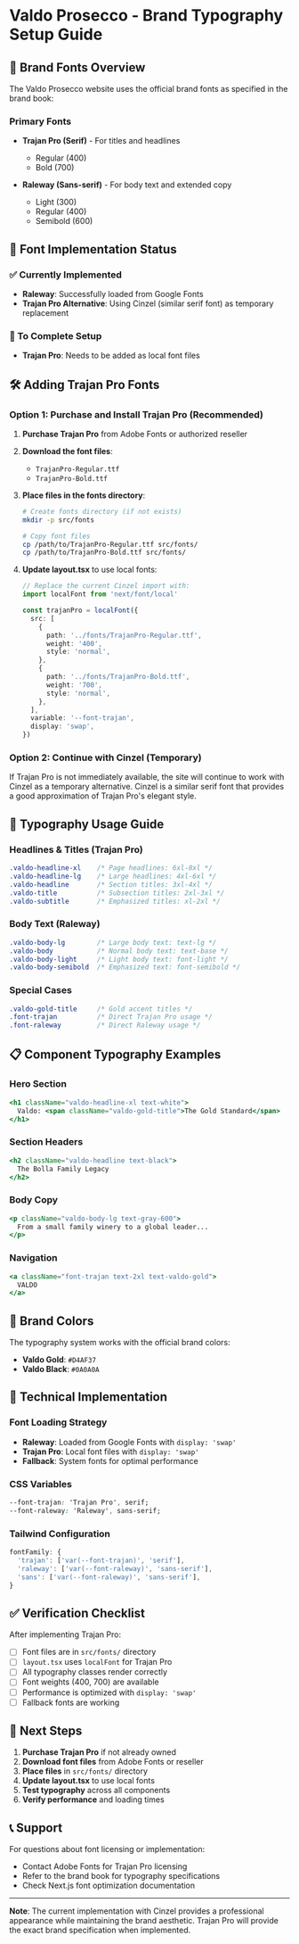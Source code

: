 # Valdo Prosecco - Brand Typography Setup Guide

## 🎨 Brand Fonts Overview

The Valdo Prosecco website uses the official brand fonts as specified in the brand book:

### Primary Fonts
- **Trajan Pro (Serif)** - For titles and headlines
  - Regular (400)
  - Bold (700)

- **Raleway (Sans-serif)** - For body text and extended copy
  - Light (300)
  - Regular (400)
  - Semibold (600)

## 📁 Font Implementation Status

### ✅ Currently Implemented
- **Raleway**: Successfully loaded from Google Fonts
- **Trajan Pro Alternative**: Using Cinzel (similar serif font) as temporary replacement

### 🔄 To Complete Setup
- **Trajan Pro**: Needs to be added as local font files

## 🛠️ Adding Trajan Pro Fonts

### Option 1: Purchase and Install Trajan Pro (Recommended)

1. **Purchase Trajan Pro** from Adobe Fonts or authorized reseller
2. **Download the font files**:
   - `TrajanPro-Regular.ttf`
   - `TrajanPro-Bold.ttf`

3. **Place files in the fonts directory**:
   ```bash
   # Create fonts directory (if not exists)
   mkdir -p src/fonts
   
   # Copy font files
   cp /path/to/TrajanPro-Regular.ttf src/fonts/
   cp /path/to/TrajanPro-Bold.ttf src/fonts/
   ```

4. **Update layout.tsx** to use local fonts:
   ```typescript
   // Replace the current Cinzel import with:
   import localFont from 'next/font/local'
   
   const trajanPro = localFont({
     src: [
       {
         path: '../fonts/TrajanPro-Regular.ttf',
         weight: '400',
         style: 'normal',
       },
       {
         path: '../fonts/TrajanPro-Bold.ttf',
         weight: '700',
         style: 'normal',
       },
     ],
     variable: '--font-trajan',
     display: 'swap',
   })
   ```

### Option 2: Continue with Cinzel (Temporary)

If Trajan Pro is not immediately available, the site will continue to work with Cinzel as a temporary alternative. Cinzel is a similar serif font that provides a good approximation of Trajan Pro's elegant style.

## 🎯 Typography Usage Guide

### Headlines & Titles (Trajan Pro)
```css
.valdo-headline-xl    /* Page headlines: 6xl-8xl */
.valdo-headline-lg    /* Large headlines: 4xl-6xl */
.valdo-headline       /* Section titles: 3xl-4xl */
.valdo-title          /* Subsection titles: 2xl-3xl */
.valdo-subtitle       /* Emphasized titles: xl-2xl */
```

### Body Text (Raleway)
```css
.valdo-body-lg        /* Large body text: text-lg */
.valdo-body           /* Normal body text: text-base */
.valdo-body-light     /* Light body text: font-light */
.valdo-body-semibold  /* Emphasized text: font-semibold */
```

### Special Cases
```css
.valdo-gold-title     /* Gold accent titles */
.font-trajan          /* Direct Trajan Pro usage */
.font-raleway         /* Direct Raleway usage */
```

## 📋 Component Typography Examples

### Hero Section
```jsx
<h1 className="valdo-headline-xl text-white">
  Valdo: <span className="valdo-gold-title">The Gold Standard</span>
</h1>
```

### Section Headers
```jsx
<h2 className="valdo-headline text-black">
  The Bolla Family Legacy
</h2>
```

### Body Copy
```jsx
<p className="valdo-body-lg text-gray-600">
  From a small family winery to a global leader...
</p>
```

### Navigation
```jsx
<a className="font-trajan text-2xl text-valdo-gold">
  VALDO
</a>
```

## 🎨 Brand Colors

The typography system works with the official brand colors:
- **Valdo Gold**: `#D4AF37`
- **Valdo Black**: `#0A0A0A`

## 🔧 Technical Implementation

### Font Loading Strategy
- **Raleway**: Loaded from Google Fonts with `display: 'swap'`
- **Trajan Pro**: Local font files with `display: 'swap'`
- **Fallback**: System fonts for optimal performance

### CSS Variables
```css
--font-trajan: 'Trajan Pro', serif;
--font-raleway: 'Raleway', sans-serif;
```

### Tailwind Configuration
```javascript
fontFamily: {
  'trajan': ['var(--font-trajan)', 'serif'],
  'raleway': ['var(--font-raleway)', 'sans-serif'],
  'sans': ['var(--font-raleway)', 'sans-serif'],
}
```

## ✅ Verification Checklist

After implementing Trajan Pro:

- [ ] Font files are in `src/fonts/` directory
- [ ] `layout.tsx` uses `localFont` for Trajan Pro
- [ ] All typography classes render correctly
- [ ] Font weights (400, 700) are available
- [ ] Performance is optimized with `display: 'swap'`
- [ ] Fallback fonts are working

## 🚀 Next Steps

1. **Purchase Trajan Pro** if not already owned
2. **Download font files** from Adobe Fonts or reseller
3. **Place files** in `src/fonts/` directory
4. **Update layout.tsx** to use local fonts
5. **Test typography** across all components
6. **Verify performance** and loading times

## 📞 Support

For questions about font licensing or implementation:
- Contact Adobe Fonts for Trajan Pro licensing
- Refer to the brand book for typography specifications
- Check Next.js font optimization documentation

---

**Note**: The current implementation with Cinzel provides a professional appearance while maintaining the brand aesthetic. Trajan Pro will provide the exact brand specification when implemented. 